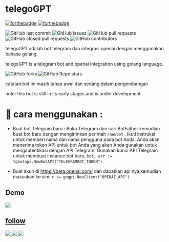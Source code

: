 # telegoGPT
[![forthebadge](http://forthebadge.com/images/badges/made-with-go.svg)](http://forthebadge.com)
[![forthebadge](http://forthebadge.com/images/badges/built-with-love.svg)](http://forthebadge.com)


![GitHub last commit](https://img.shields.io/github/last-commit/1amkaizen/telegoGPT) ![GitHub issues](https://img.shields.io/github/issues/1amkaizen/telegoGPT) ![GitHub pull requests](https://img.shields.io/github/issues-pr/1amkaizen/telegoGPT) ![GitHub closed pull requests](https://img.shields.io/github/issues-pr-closed/1amkaizen/telegoGPT) ![GitHub contributors](https://img.shields.io/github/contributors/1amkaizen/telegoGPT)

telegoGPT adalah bot telegram dan integrasi openai dengan menggunakan bahasa golang.

telegoGPT is a telegram bot and openai integration using golang language.


![GitHub forks](https://img.shields.io/github/forks/1amkaizen/telegoGPT?style=social) ![GitHub Repo stars](https://img.shields.io/github/stars/1amkaizen/telegoGPT?style=social)

catatan:bot ini masih tahap awal dan sedang dalam pengembangan

note: this bot is still in its early stages and is under development

# 🚀 cara menggunakan :

- Buat bot Telegram baru :  Buka Telegram dan cari BotFather kemudian buat bot baru dengan mengirimkan perintah `/newbot` . Ikuti instruksi untuk memberi nama dan nama pengguna pada bot Anda. Anda akan menerima token API untuk bot Anda yang akan Anda gunakan untuk mengautentikasi dengan API Telegram.
Gunakan kunci API Telegram untuk membuat instance bot baru.
`bot, err := tgbotapi.NewBotAPI("TELEGRAMBOT_TOKEN")`.

- Buat akun di https://beta.openai.com/ dan dapatkan api nya,kemudian massukan ke sini:
`c := gogpt.NewClient("OPENAI_API")`

## Demo

<a href="https://t.me/namamu_bot"><img src="https://img.shields.io/badge/telegoGPT-2CA5E0?style=for-the-badge&logo=telegram&logoColor=white" />

## follow
<a href="https://twitter.com/1amkaizen"><img src="https://img.shields.io/badge/Twitter-2CA5E0?style=for-the-badge&logo=twitter&logoColor=white" />
<a href="https://replit.com/@1amkaizen?tab=status"><img src="https://img.shields.io/badge/Replit-ff5722?style=for-the-badge&logo=replit&logoColor=white" />
<a href="https://railway.app?referralCode=v-jhtw"><img src="https://img.shields.io/badge/Railway-ff5722?style=for-the-badge&logo=railway&logoColor=white" />
